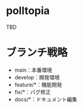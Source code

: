 # polltopia

TBD

# ブランチ戦略

- main：本番環境
- develop：開発環境
- feature/\*：機能開発
- fix/\*：バグ修正
- docs/\*：ドキュメント編集
